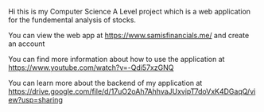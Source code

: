 Hi this is my Computer Science A Level project which is a web application for the fundemental analysis of stocks.

You can view the web app at https://www.samisfinancials.me/ and create an account

You can find more information about how to use the application at https://www.youtube.com/watch?v=-Qdi57xzGNQ  

You can learn more about the backend of my application at https://drive.google.com/file/d/17uO2oAh7AhhvaJUxvipT7doVxK4DGaqQ/view?usp=sharing
